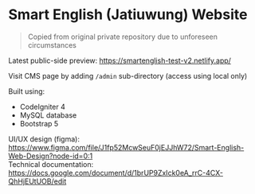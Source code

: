 # Smart English (Jatiuwung) Website

> Copied from original private repository due to unforeseen circumstances

Latest public-side preview: https://smartenglish-test-v2.netlify.app/

Visit CMS page by adding `/admin` sub-directory (access using local only)

Built using:
- CodeIgniter 4
- MySQL database
- Bootstrap 5

UI/UX design (figma): https://www.figma.com/file/J1fp52McwSeuF0jEJJhW72/Smart-English-Web-Design?node-id=0:1 <br>
Technical documentation: https://docs.google.com/document/d/1brUP9ZxIck0eA_rrC-4CX-QhHjEUtUOB/edit
